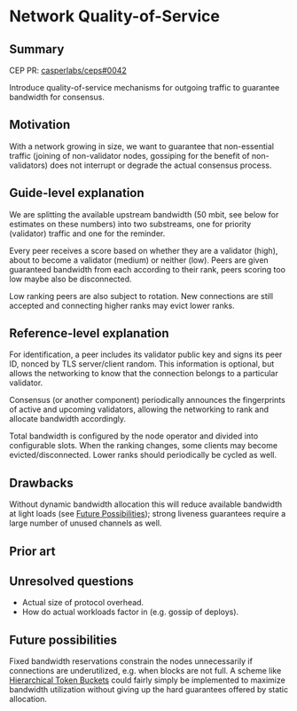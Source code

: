 # Network Quality-of-Service

## Summary

[summary]: #summary

CEP PR: [casperlabs/ceps#0042](https://github.com/casperlabs/ceps/pull/0042)

Introduce quality-of-service mechanisms for outgoing traffic to guarantee bandwidth for consensus.

## Motivation

[motivation]: #motivation

With a network growing in size, we want to guarantee that non-essential traffic (joining of non-validator nodes, gossiping for the benefit of non-validators) does not interrupt or degrade the actual consensus process.

## Guide-level explanation

[guide-level-explanation]: #guide-level-explanation

We are splitting the available upstream bandwidth (50 mbit, see below for estimates on these numbers) into two substreams, one for priority (validator) traffic and one for the reminder.

Every peer receives a score based on whether they are a validator (high), about to become a validator (medium) or neither (low). Peers are given guaranteed bandwidth from each according to their rank, peers scoring too low maybe also be disconnected.

Low ranking peers are also subject to rotation. New connections are still accepted and connecting higher ranks may evict lower ranks.

## Reference-level explanation

[reference-level-explanation]: #reference-level-explanation

For identification, a peer includes its validator public key and signs its peer ID, nonced by TLS server/client random. This information is optional, but allows the networking to know that the connection belongs to a particular validator.

Consensus (or another component) periodically announces the fingerprints of active and upcoming validators, allowing the networking to rank and allocate bandwidth accordingly.

Total bandwidth is configured by the node operator and divided into configurable slots. When the ranking changes, some clients may become evicted/disconnected. Lower ranks should periodically be cycled as well.

## Drawbacks

[drawbacks]: #drawbacks

Without dynamic bandwidth allocation this will reduce available bandwidth at light loads (see [Future Possibilities](#future-possibilities)); strong liveness guarantees require a large number of unused channels as well.

## Prior art

[prior-art]: #prior-art

## Unresolved questions

[unresolved-questions]: #unresolved-questions

* Actual size of protocol overhead.
* How do actual workloads factor in (e.g. gossip of deploys).

## Future possibilities

[future-possibilities]: #future-possibilities

Fixed bandwidth reservations constrain the nodes unnecessarily if connections are underutilized, e.g. when blocks are not full. A scheme like [Hierarchical Token Buckets](https://en.wikipedia.org/wiki/Token_bucket) could fairly simply be implemented to maximize bandwidth utilization without giving up the hard guarantees offered by static allocation.
